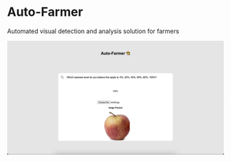 # Auto-Farmer

Automated visual detection and analysis solution for farmers 

![My Image](images/AutoFarmer_Demo.png)

